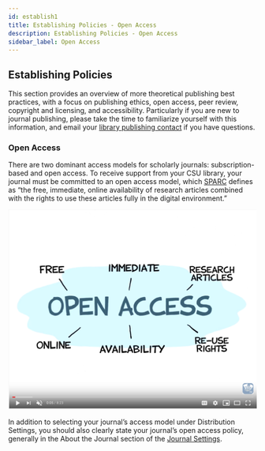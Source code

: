 ```yaml
---
id: establish1
title: Establishing Policies - Open Access
description: Establishing Policies - Open Access
sidebar_label: Open Access
---
```


## Establishing Policies
This section provides an overview of more theoretical publishing best practices, with a focus on publishing ethics, open access, peer review, copyright and licensing, and accessibility. Particularly if you are new to journal publishing, please take the time to familiarize yourself with this information, and email your [library publishing contact](contacts.md) if you have questions.

### Open Access
There are two dominant access models for scholarly journals: subscription-based and open access. To receive support from your CSU library, your journal must be committed to an open access model, which [SPARC](https://sparcopen.org/open-access/) defines as “the free, immediate, online availability of research articles combined with the rights to use these articles fully in the digital environment.”

[![Open Access Explained](assets/OAExplained.png)](https://www.youtube.com/watch?v=L5rVH1KGBCY)

In addition to selecting your journal’s access model under Distribution Settings, you should also clearly state your journal’s open access policy, generally in the About the Journal section of the [Journal Settings](setting1.md).
